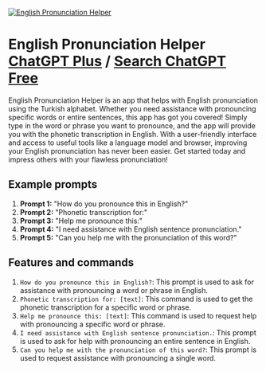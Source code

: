 
[![English Pronunciation Helper](https://files.oaiusercontent.com/file-jPUVka4xntmlP8Q9jQ2oioDZ?se=2123-10-18T06%3A23%3A45Z&sp=r&sv=2021-08-06&sr=b&rscc=max-age%3D31536000%2C%20immutable&rscd=attachment%3B%20filename%3D59a0c09f-036f-4f1d-9cd9-00d10f54144f.png&sig=z4dNrOnKaBCI9IwrUOZDY%2BiHmtaCUfrfJcOvNBMTtIs%3D)](https://chat.openai.com/g/g-CTTybXCmj-english-pronunciation-helper)

# English Pronunciation Helper [ChatGPT Plus](https://chat.openai.com/g/g-CTTybXCmj-english-pronunciation-helper) / [Search ChatGPT Free](https://gptcall.net/index.html#/?search=English%20Pronunciation%20Helper)

English Pronunciation Helper is an app that helps with English pronunciation using the Turkish alphabet. Whether you need assistance with pronouncing specific words or entire sentences, this app has got you covered! Simply type in the word or phrase you want to pronounce, and the app will provide you with the phonetic transcription in English. With a user-friendly interface and access to useful tools like a language model and browser, improving your English pronunciation has never been easier. Get started today and impress others with your flawless pronunciation!

## Example prompts

1. **Prompt 1:** "How do you pronounce this in English?"
2. **Prompt 2:** "Phonetic transcription for:"
3. **Prompt 3:** "Help me pronounce this:"
4. **Prompt 4:** "I need assistance with English sentence pronunciation."
5. **Prompt 5:** "Can you help me with the pronunciation of this word?"

## Features and commands

1. `How do you pronounce this in English?`: This prompt is used to ask for assistance with pronouncing a word or phrase in English.
2. `Phonetic transcription for: [text]`: This command is used to get the phonetic transcription for a specific word or phrase.
3. `Help me pronounce this: [text]`: This command is used to request help with pronouncing a specific word or phrase.
4. `I need assistance with English sentence pronunciation.`: This prompt is used to ask for help with pronouncing an entire sentence in English.
5. `Can you help me with the pronunciation of this word?`: This prompt is used to request assistance with pronouncing a single word.


